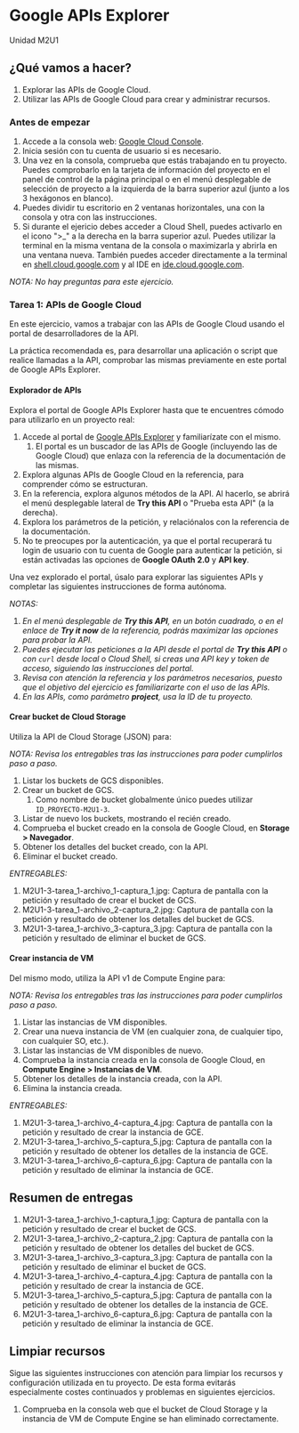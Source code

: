 # Google APIs Explorer
Unidad M2U1

## ¿Qué vamos a hacer?
1. Explorar las APIs de Google Cloud.
1. Utilizar las APIs de Google Cloud para crear y administrar recursos.

### Antes de empezar
1. Accede a la consola web: [Google Cloud Console](https://console.cloud.google.com).
1. Inicia sesión con tu cuenta de usuario si es necesario.
1. Una vez en la consola, comprueba que estás trabajando en tu proyecto. Puedes comprobarlo en la tarjeta de información del proyecto en el panel de control de la página principal o en el menú desplegable de selección de proyecto a la izquierda de la barra superior azul (junto a los 3 hexágonos en blanco).
1. Puedes dividir tu escritorio en 2 ventanas horizontales, una con la consola y otra con las instrucciones.
1. Si durante el ejericio debes acceder a Cloud Shell, puedes activarlo en el icono ">_" a la derecha en la barra superior azul. Puedes utilizar la terminal en la misma ventana de la consola o maximizarla y abrirla en una ventana nueva. También puedes acceder directamente a la terminal en [shell.cloud.google.com](https://shell.cloud.google.com) y al IDE en [ide.cloud.google.com](https://ide.cloud.google.com/).

*NOTA: No hay preguntas para este ejercicio.*

### Tarea 1: APIs de Google Cloud
En este ejercicio, vamos a trabajar con las APIs de Google Cloud usando el portal de desarrolladores de la API.

La práctica recomendada es, para desarrollar una aplicación o script que realice llamadas a la API, comprobar las mismas previamente en este portal de Google APIs Explorer.

#### Explorador de APIs
Explora el portal de Google APIs Explorer hasta que te encuentres cómodo para utilizarlo en un proyecto real:

1. Accede al portal de [Google APIs Explorer](https://developers.google.com/apis-explorer) y familiarízate con el mismo.
    1. El portal es un buscador de las APIs de Google (incluyendo las de Google Cloud) que enlaza con la referencia de la documentación de las mismas.
1. Explora algunas APIs de Google Cloud en la referencia, para comprender cómo se estructuran.
1. En la referencia, explora algunos métodos de la API. Al hacerlo, se abrirá el menú desplegable lateral de **Try this API** o "Prueba esta API" (a la derecha).
1. Explora los parámetros de la petición, y relaciónalos con la referencia de la documentación.
1. No te preocupes por la autenticación, ya que el portal recuperará tu login de usuario con tu cuenta de Google para autenticar la petición, si están activadas las opciones de **Google OAuth 2.0** y **API key**.

Una vez explorado el portal, úsalo para explorar las siguientes APIs y completar las siguientes instrucciones de forma autónoma.

*NOTAS:*
1. *En el menú desplegable de **Try this API**, en un botón cuadrado, o en el enlace de **Try it now** de la referencia, podrás maximizar las opciones para probar la API.*
1. *Puedes ejecutar las peticiones a la API desde el portal de **Try this API** o con `curl` desde local o Cloud Shell, si creas una API key y token de acceso, siguiendo las instrucciones del portal.*
1. *Revisa con atención la referencia y los parámetros necesarios, puesto que el objetivo del ejercicio es familiarizarte con el uso de las APIs.*
1. *En las APIs, como parámetro **project**, usa la ID de tu proyecto.*

#### Crear bucket de Cloud Storage
Utiliza la API de Cloud Storage (JSON) para:

*NOTA: Revisa los entregables tras las instrucciones para poder cumplirlos paso a paso.*

1. Listar los buckets de GCS disponibles.
1. Crear un bucket de GCS.
    1. Como nombre de bucket globalmente único puedes utilizar `ID_PROYECTO-M2U1-3`.
1. Listar de nuevo los buckets, mostrando el recién creado.
1. Comprueba el bucket creado en la consola de Google Cloud, en **Storage > Navegador**.
1. Obtener los detalles del bucket creado, con la API.
1. Eliminar el bucket creado.

*ENTREGABLES:*
1. M2U1-3-tarea_1-archivo_1-captura_1.jpg: Captura de pantalla con la petición y resultado de crear el bucket de GCS.
1. M2U1-3-tarea_1-archivo_2-captura_2.jpg: Captura de pantalla con la petición y resultado de obtener los detalles del bucket de GCS.
1. M2U1-3-tarea_1-archivo_3-captura_3.jpg: Captura de pantalla con la petición y resultado de eliminar el bucket de GCS.

#### Crear instancia de VM
Del mismo modo, utiliza la API v1 de Compute Engine para:

*NOTA: Revisa los entregables tras las instrucciones para poder cumplirlos paso a paso.*

1. Listar las instancias de VM disponibles.
1. Crear una nueva instancia de VM (en cualquier zona, de cualquier tipo, con cualquier SO, etc.).
1. Listar las instancias de VM disponibles de nuevo.
1. Comprueba la instancia creada en la consola de Google Cloud, en **Compute Engine > Instancias de VM**.
1. Obtener los detalles de la instancia creada, con la API.
1. Elimina la instancia creada.

*ENTREGABLES:*
1. M2U1-3-tarea_1-archivo_4-captura_4.jpg: Captura de pantalla con la petición y resultado de crear la instancia de GCE.
1. M2U1-3-tarea_1-archivo_5-captura_5.jpg: Captura de pantalla con la petición y resultado de obtener los detalles de la instancia de GCE.
1. M2U1-3-tarea_1-archivo_6-captura_6.jpg: Captura de pantalla con la petición y resultado de eliminar la instancia de GCE.

## Resumen de entregas
1. M2U1-3-tarea_1-archivo_1-captura_1.jpg: Captura de pantalla con la petición y resultado de crear el bucket de GCS.
1. M2U1-3-tarea_1-archivo_2-captura_2.jpg: Captura de pantalla con la petición y resultado de obtener los detalles del bucket de GCS.
1. M2U1-3-tarea_1-archivo_3-captura_3.jpg: Captura de pantalla con la petición y resultado de eliminar el bucket de GCS.
1. M2U1-3-tarea_1-archivo_4-captura_4.jpg: Captura de pantalla con la petición y resultado de crear la instancia de GCE.
1. M2U1-3-tarea_1-archivo_5-captura_5.jpg: Captura de pantalla con la petición y resultado de obtener los detalles de la instancia de GCE.
1. M2U1-3-tarea_1-archivo_6-captura_6.jpg: Captura de pantalla con la petición y resultado de eliminar la instancia de GCE.

## Limpiar recursos
Sigue las siguientes instrucciones con atención para limpiar los recursos y configuración utilizada en tu proyecto. De esta forma evitarás especialmente costes continuados y problemas en siguientes ejercicios.

1. Comprueba en la consola web que el bucket de Cloud Storage y la instancia de VM de Compute Engine se han eliminado correctamente.
